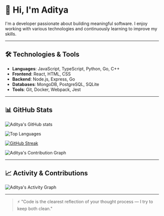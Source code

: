 # 👋 Hi, I'm Aditya

I'm a developer passionate about building meaningful software. I enjoy working with various technologies and continuously learning to improve my skills.

---

## 🛠️ Technologies & Tools

- **Languages**: JavaScript, TypeScript, Python, Go, C++
- **Frontend**: React, HTML, CSS
- **Backend**: Node.js, Express, Go
- **Databases**: MongoDB, PostgreSQL, SQLite
- **Tools**: Git, Docker, Webpack, Jest

---

## 📊 GitHub Stats

![Aditya's GitHub stats](https://github-readme-stats.vercel.app/api?username=adityaupadhyay0&show_icons=true&theme=radical)

![Top Languages](https://github-readme-stats.vercel.app/api/top-langs/?username=adityaupadhyay0&layout=compact&theme=radical)

[![GitHub Streak](https://streak-stats.demolab.com/?user=adityaupadhyay0)](https://git.io/streak-stats)

![Aditya's Contribution Graph](https://github-readme-activity-graph.cyclic.app/graph?username=adityaupadhyay0&theme=github)

---

## 📈 Activity & Contributions

![Aditya's Activity Graph](https://github-readme-activity-graph.cyclic.app/graph?username=adityaupadhyay0&theme=github)

---


> ⚡ "Code is the clearest reflection of your thought process — I try to keep both clean."
